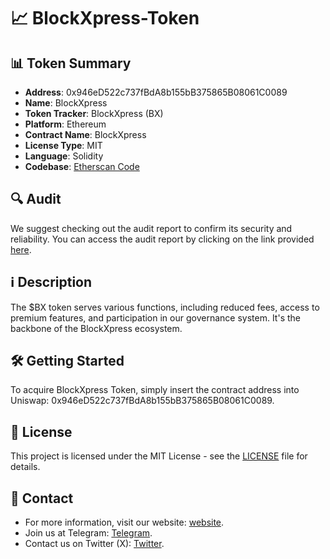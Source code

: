 # 📈 BlockXpress-Token

## 📊 Token Summary

- **Address**: 0x946eD522c737fBdA8b155bB375865B08061C0089
- **Name**: BlockXpress
- **Token Tracker**: BlockXpress (BX)
- **Platform**: Ethereum
- **Contract Name**: BlockXpress
- **License Type**: MIT
- **Language**: Solidity
- **Codebase**: [Etherscan Code](https://etherscan.io/token/0x946ed522c737fbda8b155bb375865b08061c0089#code)

## 🔍 Audit

We suggest checking out the audit report to confirm its security and reliability. You can access the audit report by clicking on the link provided [here](https://github.com/Assure-DeFi/Audits/blob/main/BlockXpress_%20ERC%2020%20token_11_03_2023.pdf).

## ℹ️ Description

The $BX token serves various functions, including reduced fees, access to premium features, and participation in our governance system. It's the backbone of the BlockXpress ecosystem.

## 🛠️ Getting Started

To acquire BlockXpress Token, simply insert the contract address into Uniswap: 0x946eD522c737fBdA8b155bB375865B08061C0089.

## 📜 License

This project is licensed under the MIT License - see the [LICENSE](LICENSE) file for details.

## 📧 Contact

- For more information, visit our website: [website](https://blockxpress.io/).
- Join us at Telegram: [Telegram](https://t.me/BlockXpressio).
- Contact us on Twitter (X): [Twitter](https://twitter.com/blockxpress).

